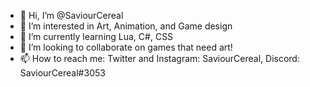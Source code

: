 - 👋 Hi, I’m @SaviourCereal
- 👀 I’m interested in Art, Animation, and Game design
- 🌱 I’m currently learning Lua, C#, CSS
- 💞️ I’m looking to collaborate on games that need art!
- 📫 How to reach me: Twitter and Instagram: SaviourCereal, Discord: SaviourCereal#3053

<!---
SaviourCereal/SaviourCereal is a ✨ special ✨ repository because its `README.md` (this file) appears on your GitHub profile.
You can click the Preview link to take a look at your changes.
--->

